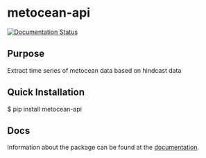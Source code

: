 # metocean-api

[![Documentation Status](https://readthedocs.org/projects/metocean-api/badge/?version=latest)](https://metocean-api.readthedocs.io/en/latest/?badge=latest)


## Purpose
Extract time series of metocean data based on hindcast data

## Quick Installation

$ pip install metocean-api 

## Docs
Information about the package can be found at the [documentation](https://metocean-api.readthedocs.io/en/latest/index.html).

